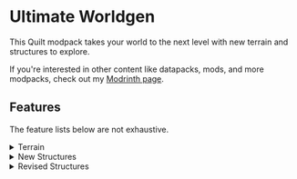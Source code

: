 # Ultimate Worldgen
This Quilt modpack takes your world to the next level with new terrain and structures to explore.

If you're interested in other content like datapacks, mods, and more modpacks, check out my [Modrinth page](https://modrinth.com/user/badooga).

## Features
The feature lists below are not exhaustive.

<details>
<summary>Terrain</summary>
Using the Tectonic and Terralith mods, this modpack completely revamps terrain generation without adding any new blocks. Similarly, the Nether and End are expanded by the Amplified Nether and Nullscape mods.

The Continents mod is also included as an optional mod in case you want to make your Overworld more spread out.
</details>

<details>
<summary>New Structures</summary>
A variety of new structures are added by mods like Dungeons and Taverns, Explorify and Hopo's Better Mineshafts/Ocean Ruins/Ruined Portals. Ranging from small illager camps to ominous blackstone spires, there is always something new to discover while exploring your world.

Furthermore, new variants of existing structures are added via the Repurposed Structures mod, adding extra variety to your adventures.
</details>

<details>
<summary>Revised Structures</summary>
In addition to adding new structures, mods like Dungeons and Taverns and the YUNG's Better series improve many vanilla structures:

- Ancient Cities
- Desert Pyramids
- Dungeons
- End Cities
- Mineshafts
- Jungle Temples
- Nether Fortresses (two variants!)
- Ocean Monuments
- Strongholds
- Witch Huts

Furthermore, compatibility datapacks are used to transform certain structures from Repurposed Structures into the YUNG style.
</details>
